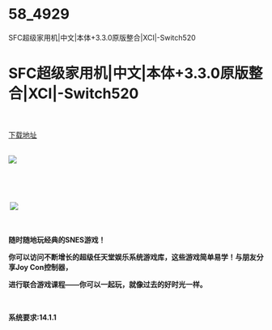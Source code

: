 # 58_4929
SFC超级家用机|中文|本体+3.3.0原版整合|XCI|-Switch520
# SFC超级家用机|中文|本体+3.3.0原版整合|XCI|-Switch520
 <br/></br>
[下载地址](https://www.switch520.cc/article/4929 "下载地址")
<br/></br>

<p><strong><img src="https://s1.ax1x.com/2020/06/17/NAKrSx.jpg"></strong></p>
<p>&nbsp;</p>
<p><strong>&nbsp;</strong></p>
<p><strong>&nbsp;<img src="https://www.switch520.cc/muke_img/upload_art_editor_20210528-1_fa65f6852dc1a9453fee26596951f57e.jpg"></strong></p>
<p>&nbsp;</p>
<p><strong>随时随地玩经典的SNES游戏！</strong></p>
<p><strong>你可以访问不断增长的超级任天堂娱乐系统游戏库，这些游戏简单易学！与朋友分享Joy Con控制器，</strong></p>
<p><strong>进行联合游戏课程——你可以一起玩，就像过去的好时光一样。</strong></p>
<p>&nbsp;</p>
<p><strong>系统要求:14.1.1</strong></p>



